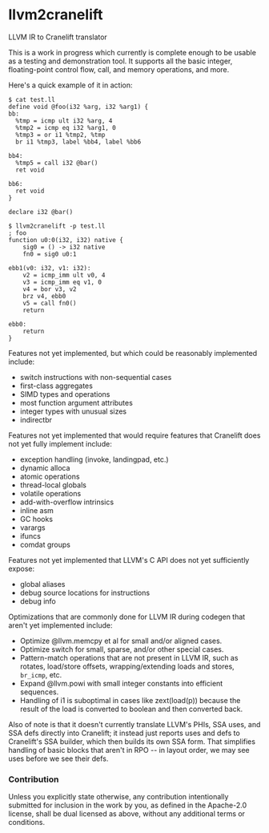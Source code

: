 # llvm2cranelift
LLVM IR to Cranelift translator

This is a work in progress which currently is complete enough to be usable as a
testing and demonstration tool. It supports all the basic integer, floating-point
control flow, call, and memory operations, and more.

Here's a quick example of it in action:

```
$ cat test.ll
define void @foo(i32 %arg, i32 %arg1) {
bb:
  %tmp = icmp ult i32 %arg, 4
  %tmp2 = icmp eq i32 %arg1, 0
  %tmp3 = or i1 %tmp2, %tmp
  br i1 %tmp3, label %bb4, label %bb6

bb4:
  %tmp5 = call i32 @bar()
  ret void

bb6:
  ret void
}

declare i32 @bar()

$ llvm2cranelift -p test.ll
; foo
function u0:0(i32, i32) native {
    sig0 = () -> i32 native
    fn0 = sig0 u0:1

ebb1(v0: i32, v1: i32):
    v2 = icmp_imm ult v0, 4
    v3 = icmp_imm eq v1, 0
    v4 = bor v3, v2
    brz v4, ebb0
    v5 = call fn0()
    return

ebb0:
    return
}
```

Features not yet implemented, but which could be reasonably implemented include:
 - switch instructions with non-sequential cases
 - first-class aggregates
 - SIMD types and operations
 - most function argument attributes
 - integer types with unusual sizes
 - indirectbr

Features not yet implemented that would require features that Cranelift does not
yet fully implement include:
 - exception handling (invoke, landingpad, etc.)
 - dynamic alloca
 - atomic operations
 - thread-local globals
 - volatile operations
 - add-with-overflow intrinsics
 - inline asm
 - GC hooks
 - varargs
 - ifuncs
 - comdat groups

Features not yet implemented that LLVM's C API does not yet sufficiently expose:
 - global aliases
 - debug source locations for instructions
 - debug info

Optimizations that are commonly done for LLVM IR during codegen that aren't yet
implemented include:
 - Optimize @llvm.memcpy et al for small and/or aligned cases.
 - Optimize switch for small, sparse, and/or other special cases.
 - Pattern-match operations that are not present in LLVM IR, such as
   rotates, load/store offsets, wrapping/extending loads and stores,
   `br_icmp`, etc.
 - Expand @llvm.powi with small integer constants into efficient sequences.
 - Handling of i1 is suboptimal in cases like zext(load(p)) because the result
   of the load is converted to boolean and then converted back.

Also of note is that it doesn't currently translate LLVM's PHIs, SSA uses, and
SSA defs directly into Cranelift; it instead just reports uses and defs to
Cranelift's SSA builder, which then builds its own SSA form. That simplifies
handling of basic blocks that aren't in RPO -- in layout order, we may see uses
before we see their defs.

### Contribution

Unless you explicitly state otherwise, any contribution intentionally submitted
for inclusion in the work by you, as defined in the Apache-2.0 license, shall be dual licensed as above, without any
additional terms or conditions.

